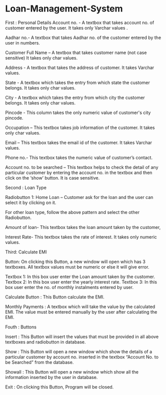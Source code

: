 # Loan-Management-System

First :  Personal Details
Account no. - A textbox that takes account no. of customer entered by the user. It takes only Varchar values .  

Aadhar no.- A textbox that takes Aadhar no. of the customer entered by the user in numbers.

Customer Full Name – A textbox that takes customer name (not case sensitive) 
      It takes only char values.
  
Address - A textbox that takes the address of customer. It takes Varchar values.

State - A textbox which takes the entry from which state the customer belongs.
           It takes only char values.

City - A textbox which takes the entry from which city the customer belongs.
          It takes only char values.
 
Pincode - This column takes the only numeric value of customer's city pincode.

Occupation – This textbox takes job information of the customer.
              It takes only char values.

Email – This textbox takes the email id of the customer. It takes Varchar values.

Phone no.- This textbox takes the numeric value of customer’s contact.

Account no. to be searched – This textbox helps to check the detail of any particular customer by entering the account no. in the textbox and then click on the ‘show’ button. It is case sensitive.

Second : Loan Type

Radiobutton 1: Home Loan – Customer ask for the loan and the user can select it by clicking on it.

For other loan type, follow the above pattern and select the other Radiobutton.

Amount of loan- This textbox takes the loan amount taken by the customer,

Interest Rate- This textbox takes the rate of interest. It takes only numeric values.

Third: Calculate EMI

Button: On clicking this Button, a new window will open which has 3 textboxes. All textbox values must be numeric or else it will give error.

Textbox 1: In this box user enter the Loan amount taken by the customer.
Textbox 2: In this box user enter the yearly interest rate. 
Textbox 3: In this box user enter the no. of monthly instalments entered by user.

Calculate Button : This Button calculate the EMI.


Monthly Payments : A textbox which will take the value by the calculated EMI. The value must be entered manually by the user after calculating the EMI.

Fouth : Buttons
 
Insert : This Button will insert the values that must be provided in all above     textboxes and radiobutton in database.                                                                                                            

Show : This Button will open a new window which show the details of a particular customer by account no. inserted in the textbox “Account No. to be Searched” from the database.

Showall : This Button will open a new window which show all the information inserted by the user in database.

Exit : On clicking this Button, Program will be closed.





       
 
